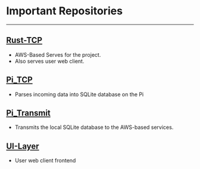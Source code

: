 # Important Repositories
---
## <a href="https://github.com/CS-Personal-Data-Acquisition-Prototype/Rust-Tcp" target="_blank">Rust-TCP</a>

- AWS-Based Serves for the project.
- Also serves user web client.

## <a href="https://github.com/CS-Personal-Data-Acquisition-Prototype/Pi_TCP" target="_blank">Pi_TCP</a>

- Parses incoming data into SQLite database on the Pi

## <a href="https://github.com/CS-Personal-Data-Acquisition-Prototype/Pi_Transmit" target="_blank">Pi_Transmit</a>

- Transmits the local SQLite database to the AWS-based services.

## <a href="https://github.com/CS-Personal-Data-Acquisition-Prototype/UI-Layer" target="_blank">UI-Layer</a>

- User web client frontend

<!-- These descriptions need expanded -->

